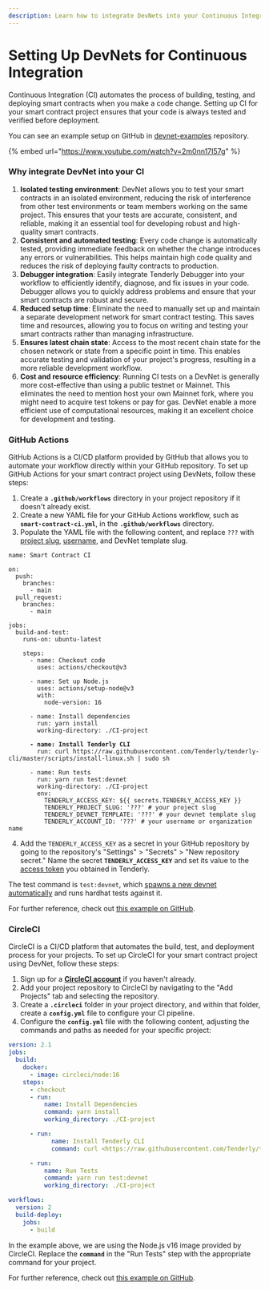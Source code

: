 ```yaml
---
description: Learn how to integrate DevNets into your Continuous Integration (CI) pipeline.
---
```


# Setting Up DevNets for Continuous Integration

Continuous Integration (CI) automates the process of building, testing, and deploying smart contracts when you make a code change. Setting up CI for your smart contract project ensures that your code is always tested and verified before deployment.

You can see an example setup on GitHub in [devnet-examples](https://github.com/Tenderly/devnet-examples) repository.

{% embed url="https://www.youtube.com/watch?v=2m0nn17I57g" %}

### Why integrate DevNet into your CI

1. **Isolated testing environment**: DevNet allows you to test your smart contracts in an isolated environment, reducing the risk of interference from other test environments or team members working on the same project. This ensures that your tests are accurate, consistent, and reliable, making it an essential tool for developing robust and high-quality smart contracts.
2. **Consistent and automated testing**: Every code change is automatically tested, providing immediate feedback on whether the change introduces any errors or vulnerabilities. This helps maintain high code quality and reduces the risk of deploying faulty contracts to production.
3. **Debugger integration**: Easily integrate Tenderly Debugger into your workflow to efficiently identify, diagnose, and fix issues in your code. Debugger allows you to quickly address problems and ensure that your smart contracts are robust and secure.
4. **Reduced setup time**: Eliminate the need to manually set up and maintain a separate development network for smart contract testing. This saves time and resources, allowing you to focus on writing and testing your smart contracts rather than managing infrastructure.
5. **Ensures latest chain state**: Access to the most recent chain state for the chosen network or state from a specific point in time. This enables accurate testing and validation of your project's progress, resulting in a more reliable development workflow.
6. **Cost and resource efficiency**: Running CI tests on a DevNet is generally more cost-effective than using a public testnet or Mainnet. This eliminates the need to mention host your own Mainnet fork, where you might need to acquire test tokens or pay for gas. DevNet enable a more efficient use of computational resources, making it an excellent choice for development and testing.

### GitHub Actions

GitHub Actions is a CI/CD platform provided by GitHub that allows you to automate your workflow directly within your GitHub repository. To set up GitHub Actions for your smart contract project using DevNets, follow these steps:

1. Create a **`.github/workflows`** directory in your project repository if it doesn't already exist.
2. Create a new YAML file for your GitHub Actions workflow, such as **`smart-contract-ci.yml`**, in the **`.github/workflows`** directory.
3. Populate the YAML file with the following content, and replace `???` with [project slug](../other/platform-access/how-to-find-the-project-slug-username-and-organization-name.md), [username](../other/platform-access/how-to-find-the-project-slug-username-and-organization-name.md), and DevNet template slug.

<pre><code>name: Smart Contract CI

on:
  push:
    branches:
      - main
  pull_request:
    branches:
      - main

jobs:
  build-and-test:
    runs-on: ubuntu-latest

    steps:
      - name: Checkout code
        uses: actions/checkout@v3

      - name: Set up Node.js
        uses: actions/setup-node@v3
        with:
          node-version: 16

      - name: Install dependencies
        run: yarn install
        working-directory: ./CI-project

<strong>      - name: Install Tenderly CLI
</strong>        run: curl https://raw.githubusercontent.com/Tenderly/tenderly-cli/master/scripts/install-linux.sh | sudo sh

      - name: Run tests
        run: yarn run test:devnet
        working-directory: ./CI-project
        env:
          TENDERLY_ACCESS_KEY: ${{ secrets.TENDERLY_ACCESS_KEY }}
          TENDERLY_PROJECT_SLUG: '???' # your project slug
          TENDERLY_DEVNET_TEMPLATE: '???' # your devnet template slug
          TENDERLY_ACCOUNT_ID: '???' # your username or organization name
</code></pre>

4. Add the `TENDERLY_ACCESS_KEY` as a secret in your GitHub repository by going to the repository's "Settings" > "Secrets" > "New repository secret." Name the secret **`TENDERLY_ACCESS_KEY`** and set its value to the [access token](../other/platform-access/how-to-generate-api-access-tokens.md) you obtained in Tenderly.

The test command is `test:devnet`, which [spawns a new devnet automatically](https://github.com/Tenderly/devnet-examples/blob/main/spawn-devnet-auto/js/spawn-devnet.js) and runs hardhat tests against it.

For further reference, check out [this example on GitHub](https://github.com/Tenderly/devnet-examples/tree/main/CI-project).

### **CircleCI**

CircleCI is a CI/CD platform that automates the build, test, and deployment process for your projects. To set up CircleCI for your smart contract project using DevNet, follow these steps:

1. Sign up for a [**CircleCI account**](https://circleci.com/signup/) if you haven't already.
2. Add your project repository to CircleCI by navigating to the "Add Projects" tab and selecting the repository.
3. Create a **`.circleci`** folder in your project directory, and within that folder, create a **`config.yml`** file to configure your CI pipeline.
4. Configure the **`config.yml`** file with the following content, adjusting the commands and paths as needed for your specific project:

```yaml
version: 2.1
jobs:
  build:
    docker:
      - image: circleci/node:16
    steps:
      - checkout
      - run:
          name: Install Dependencies
          command: yarn install
          working_directory: ./CI-project

      - run:
            name: Install Tenderly CLI
            command: curl <https://raw.githubusercontent.com/Tenderly/tenderly-cli/master/scripts/install-linux.sh> | sudo sh

      - run:
          name: Run Tests
          command: yarn run test:devnet
          working_directory: ./CI-project

workflows:
  version: 2
  build-deploy:
    jobs:
      - build
```

In the example above, we are using the Node.js v16 image provided by CircleCI. Replace the **`command`** in the "Run Tests" step with the appropriate command for your project.

For further reference, check out [this example on GitHub](https://github.com/Tenderly/devnet-examples/tree/main/CI-project).
